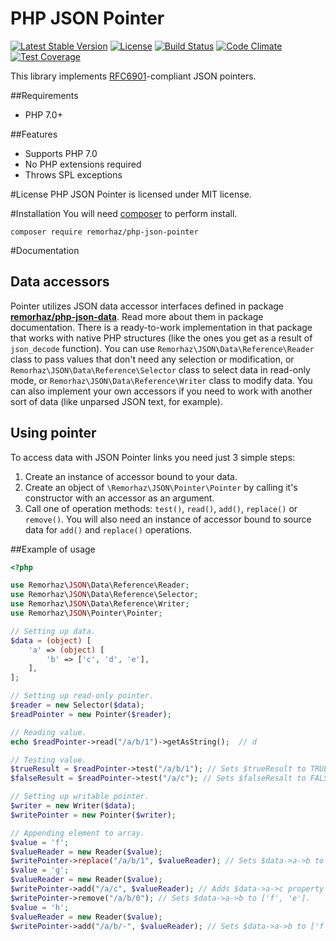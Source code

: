 # PHP JSON Pointer

[![Latest Stable Version](https://poser.pugx.org/remorhaz/php-json-pointer/v/stable)](https://packagist.org/packages/remorhaz/php-json-pointer)
[![License](https://poser.pugx.org/remorhaz/php-json-pointer/license)](https://packagist.org/packages/remorhaz/php-json-pointer)
[![Build Status](https://travis-ci.org/remorhaz/php-json-pointer.svg?branch=master)](https://travis-ci.org/remorhaz/php-json-pointer)
[![Code Climate](https://codeclimate.com/github/remorhaz/php-json-pointer/badges/gpa.svg)](https://codeclimate.com/github/remorhaz/php-json-pointer)
[![Test Coverage](https://codeclimate.com/github/remorhaz/php-json-pointer/badges/coverage.svg)](https://codeclimate.com/github/remorhaz/php-json-pointer/coverage)

This library implements [RFC6901](https://tools.ietf.org/html/rfc6901)-compliant JSON pointers.

##Requirements
* PHP 7.0+

##Features
* Supports PHP 7.0
* No PHP extensions required
* Throws SPL exceptions

#License
PHP JSON Pointer is licensed under MIT license.

#Installation
You will need [composer](https://getcomposer.org) to perform install.
```
composer require remorhaz/php-json-pointer
```

#Documentation
## Data accessors
Pointer utilizes JSON data accessor interfaces defined in package
**[remorhaz/php-json-data](https://github.com/remorhaz/php-json-data)**. Read more about them in package documentation.
There is a ready-to-work implementation in that package that works with native PHP structures (like the ones you get as
a result of `json_decode` function). You can use `Remorhaz\JSON\Data\Reference\Reader` class to pass values that don't
need any selection or modification, or `Remorhaz\JSON\Data\Reference\Selector` class to select data in read-only mode,
or `Remorhaz\JSON\Data\Reference\Writer` class to modify data. You can also implement your own accessors if you need
to work with another sort of data (like unparsed JSON text, for example).

## Using pointer
To access data with JSON Pointer links you need just 3 simple steps:

1. Create an instance of accessor bound to your data.
2. Create an object of `\Remorhaz\JSON\Pointer\Pointer` by calling it's constructor with an accessor as an argument.
3. Call one of operation methods: `test()`, `read()`, `add()`, `replace()` or `remove()`. You will also need an instance
of accessor bound to source data for `add()` and `replace()` operations.

##Example of usage
```php
<?php

use Remorhaz\JSON\Data\Reference\Reader;
use Remorhaz\JSON\Data\Reference\Selector;
use Remorhaz\JSON\Data\Reference\Writer;
use Remorhaz\JSON\Pointer\Pointer;

// Setting up data.
$data = (object) [
    'a' => (object) [
        'b' => ['c', 'd', 'e'],
    ],
];

// Setting up read-only pointer.
$reader = new Selector($data);
$readPointer = new Pointer($reader);

// Reading value.
echo $readPointer->read("/a/b/1")->getAsString();  // d

// Testing value.
$trueResult = $readPointer->test("/a/b/1"); // Sets $trueResult to TRUE (value exists).
$falseResult = $readPointer->test("/a/c"); // Sets $falseResalt to FALSE (value doesn't exist).

// Setting up writable pointer.
$writer = new Writer($data);
$writePointer = new Pointer($writer);

// Appending element to array.
$value = 'f';
$valueReader = new Reader($value);
$writePointer->replace("/a/b/1", $valueReader); // Sets $data->a->b to ['c', 'f', 'e'].
$value = 'g';
$valueReader = new Reader($value);
$writePointer->add("/a/c", $valueReader); // Adds $data->a->c property and sets it to 'g'.
$writePointer->remove("/a/b/0"); // Sets $data->a->b to ['f', 'e'].
$value = 'h';
$valueReader = new Reader($value);
$writePointer->add("/a/b/-", $valueReader); // Sets $data->a->b to ['f', 'e', 'h'].
```
